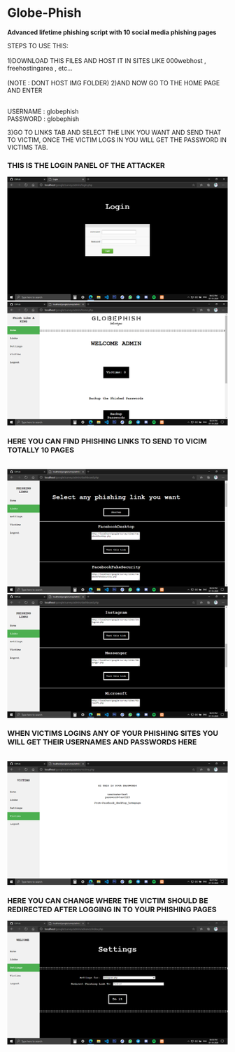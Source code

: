 # Globe-Phish
<b>Advanced lifetime phishing script  with 10 social media phishing pages</b>
<p>
STEPS TO USE THIS:<br><br>
        1)DOWNLOAD THIS FILES AND HOST IT IN SITES LIKE 000webhost , freehostingarea , etc... <br><br>
        (NOTE : DONT HOST IMG FOLDER)
        2)AND NOW GO TO THE HOME PAGE AND ENTER <br><br>
        
 USERNAME : globephish<br>
 PASSWORD : globephish<br>

   3)GO TO LINKS TAB AND SELECT THE LINK YOU WANT AND SEND THAT TO VICTIM, ONCE THE VICTIM LOGS IN YOU WILL GET THE PASSWORD IN VICTIMS TAB.</p>
<h3>THIS IS THE LOGIN PANEL OF THE ATTACKER</h3>
<img src =/img/1.png>
<br>

<img src =/img/2.png>
<h3>HERE YOU CAN FIND PHISHING LINKS  TO SEND TO VICIM TOTALLY 10 PAGES</h3>
<br>
<img src =/img/3.png><br>
<img src =/img/4.png><br>
<h3>WHEN VICTIMS LOGINS ANY OF YOUR PHISHING SITES YOU WILL GET THEIR USERNAMES AND PASSWORDS HERE </h3>
<br>
<img src =/img/6.png>
<br>
<h3>HERE YOU CAN CHANGE WHERE THE VICTIM SHOULD BE REDIRECTED AFTER LOGGING IN TO YOUR PHISHING PAGES</h3>
<img src =/img/5.png>



